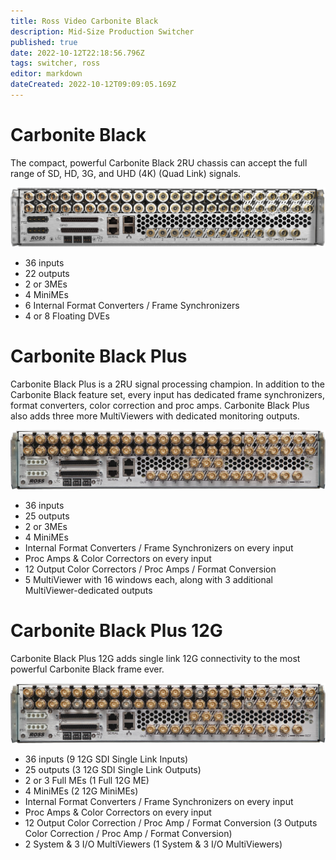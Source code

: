 ```yaml
---
title: Ross Video Carbonite Black
description: Mid-Size Production Switcher
published: true
date: 2022-10-12T22:18:56.796Z
tags: switcher, ross
editor: markdown
dateCreated: 2022-10-12T09:09:05.169Z
---
```


# Carbonite Black

The compact, powerful Carbonite Black 2RU chassis can accept the full range of SD, HD, 3G, and UHD (4K) (Quad Link) signals.

![carbonite-black-frame.png](/carbonite-black-frame.png)

- 36 inputs
- 22 outputs
- 2 or 3MEs
- 4 MiniMEs
- 6 Internal Format Converters / Frame Synchronizers
- 4 or 8 Floating DVEs

# Carbonite Black Plus 
Carbonite Black Plus is a 2RU signal processing champion. In addition to the Carbonite Black feature set, every input has dedicated frame synchronizers, format converters, color correction and proc amps. Carbonite Black Plus also adds three more MultiViewers with dedicated monitoring outputs.

![carbonite-black-plus-1.png](/carbonite-black-plus-1.png)

- 36 inputs
- 25 outputs
- 2 or 3MEs
- 4 MiniMEs
- Internal Format Converters / Frame Synchronizers on every input
- Proc Amps & Color Correctors on every input
- 12 Output Color Correctors / Proc Amps / Format Conversion
- 5 MultiViewer with 16 windows each, along with 3 additional MultiViewer-dedicated outputs

# Carbonite Black Plus 12G
Carbonite Black Plus 12G adds single link 12G connectivity to the most powerful Carbonite Black frame ever.

![carbonite-black-plus-12g.png](/carbonite-black-plus-12g.png)

- 36 inputs (9 12G SDI Single Link Inputs)
- 25 outputs (3 12G SDI Single Link Outputs)
- 2 or 3 Full MEs (1 Full 12G ME)
- 4 MiniMEs (2 12G MiniMEs)
- Internal Format Converters / Frame Synchronizers on every input
- Proc Amps & Color Correctors on every input
- 12 Output Color Correction / Proc Amp / Format Conversion (3 Outputs Color Correction / Proc Amp / Format Conversion)
- 2 System & 3 I/O MultiViewers (1 System & 3 I/O MultiViewers)
